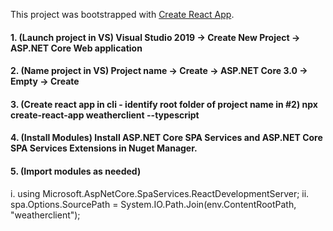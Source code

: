 This project was bootstrapped with [Create React App](https://github.com/facebook/create-react-app).

#### 1. (Launch project in VS) Visual Studio 2019 -> Create New Project ->  ASP.NET Core Web application
#### 2. (Name project in VS) Project name -> Create -> ASP.NET Core 3.0 -> Empty -> Create
#### 3. (Create react app in cli - identify root folder of project name in #2) npx create-react-app weatherclient --typescript 
#### 4. (Install Modules) Install ASP.NET Core SPA Services and ASP.NET Core SPA Services Extensions in Nuget Manager.
#### 5. (Import modules as needed)
i. using Microsoft.AspNetCore.SpaServices.ReactDevelopmentServer;
ii. spa.Options.SourcePath = System.IO.Path.Join(env.ContentRootPath, "weatherclient");